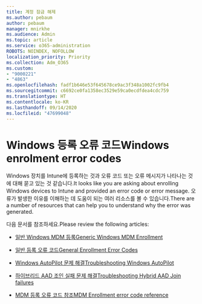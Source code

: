 ```yaml
---
title: 계정 잠금 해제
ms.author: pebaum
author: pebaum
manager: mnirkhe
ms.audience: Admin
ms.topic: article
ms.service: o365-administration
ROBOTS: NOINDEX, NOFOLLOW
localization_priority: Priority
ms.collection: Adm_O365
ms.custom:
- "9000221"
- "4863"
ms.openlocfilehash: fadf1b646e53f645678ce9ac3f348a1002fc9fb4
ms.sourcegitcommit: c6692ce0fa1358ec3529e59ca0ecdfdea4cdc759
ms.translationtype: HT
ms.contentlocale: ko-KR
ms.lasthandoff: 09/14/2020
ms.locfileid: "47699048"
---
```

# <a name="windows-enrolment-error-codes"></a><span data-ttu-id="1574b-102">Windows 등록 오류 코드</span><span class="sxs-lookup"><span data-stu-id="1574b-102">Windows enrolment error codes</span></span>

<span data-ttu-id="1574b-103">Windows 장치를 Intune에 등록하는 것과 오류 코드 또는 오류 메시지가 나타나는 것에 대해 묻고 있는 것 같습니다.</span><span class="sxs-lookup"><span data-stu-id="1574b-103">It looks like you are asking about enrolling Windows devices to Intune and provided an error code or error message.</span></span> <span data-ttu-id="1574b-104">오류가 발생한 이유를 이해하는 데 도움이 되는 여러 리소스를 볼 수 있습니다.</span><span class="sxs-lookup"><span data-stu-id="1574b-104">There are a number of resources that can help you to understand why the error was generated.</span></span>
 
<span data-ttu-id="1574b-105">다음 문서를 참조하세요.</span><span class="sxs-lookup"><span data-stu-id="1574b-105">Please review the following articles:</span></span>

- [<span data-ttu-id="1574b-106">일반 Windows MDM 등록</span><span class="sxs-lookup"><span data-stu-id="1574b-106">Generic Windows MDM Enrollment</span></span>](https://docs.microsoft.com/mem/intune/enrollment/troubleshoot-windows-enrollment-errors)

- [<span data-ttu-id="1574b-107">일반 등록 오류 코드</span><span class="sxs-lookup"><span data-stu-id="1574b-107">General Enrollment Error Codes</span></span>](https://docs.microsoft.com/mem/intune/enrollment/troubleshoot-device-enrollment-in-intune#general-enrollment-error-codes)

- [<span data-ttu-id="1574b-108">Windows AutoPilot 문제 해결</span><span class="sxs-lookup"><span data-stu-id="1574b-108">Troubleshooting Windows AutoPilot</span></span>](https://docs.microsoft.com/windows/deployment/windows-autopilot/troubleshooting)

- [<span data-ttu-id="1574b-109">하이브리드 AAD 조인 실패 문제 해결</span><span class="sxs-lookup"><span data-stu-id="1574b-109">Troubleshooting Hybrid AAD Join failures</span></span>](https://docs.microsoft.com/azure/active-directory/devices/troubleshoot-hybrid-join-windows-current)

- [<span data-ttu-id="1574b-110">MDM 등록 오류 코드 참조</span><span class="sxs-lookup"><span data-stu-id="1574b-110">MDM Enrollment error code reference</span></span>](https://docs.microsoft.com/windows/win32/mdmreg/mdm-registration-constants)
